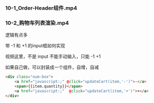 

### 10-1_Order-Header组件.mp4

###    10-2_购物车列表渲染.mp4

逻辑有点多



带 -1  和 +1 的input框如何实现

视频这里，不是 input 不能手动输入，只能 -1  +1 

如果自己做，可以封装成一个组件，自增，自减

```html
<div class="num-box">
	<a href="javascript:;" @click="updateCart(item,'-')">-</a>
	<span>{{item.quantity}}</span>
	<a href="javascript:;"  @click="updateCart(item,'+')">+</a>
</div>

```




